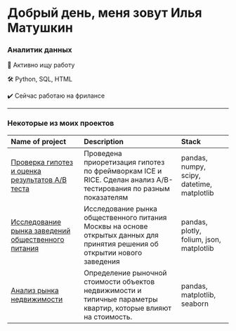 # Добрый день, меня зовут Илья Матушкин

### Аналитик данных
:mag_right: Активно ищу работу

:hammer_and_wrench: Python, SQL, HTML

:heavy_check_mark: Сейчас работаю на фрилансе

---
### Некоторые из моих проектов
|Name of project           |Description             |Stack           |
|:--------------------------|:------------------------|:----------------|
|[Проверка гипотез и оценка результатов A/B теста](https://github.com/IlyaMatushkin/online_store)|Проведена приоретизация гипотез по фреймворкам ICE и RICE. Сделан анализ A/B-тестирования по разным показателям|pandas, numpy, scipy, datetime, matplotlib|
|[Исследование рынка заведений общественного питания](https://github.com/IlyaMatushkin/public_catering)|Исследование рынка общественного питания Москвы на основе открытых данных для принятия решения об открытии нового заведения|pandas, plotly, folium, json, matplotlib|
|[Анализ рынка недвижимости](https://github.com/IlyaMatushkin/realty_spb)|Определение рыночной стоимости объектов недвижимости и типичные параметры квартир, которые влияют на стоимость.|pandas, matplotlib, seaborn|
